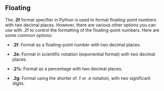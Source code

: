 ## Floating

The **.2f** format specifier in Python is used to format floating-point numbers with two decimal places. However, there are various other options you can use with .2f to control the formatting of the floating-point numbers. Here are some common options:

- **.2f**: Format as a floating-point number with two decimal places.

- **.2e**: Format in scientific notation (exponential format) with two decimal places.

- **.2%**: Format as a percentage with two decimal places.

- **.2g**: Format using the shorter of .f or .e notation, with two significant digits.
